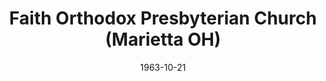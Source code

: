 ---
date: &id001 1963-10-21
end_date: null
location:
  address: null
  city: Marietta
  state: OH
minister:
- end: 1967-01-01
  name: Stanford Sutton
  start: 1965-01-01
  type: Pastor
- end: 1970-01-01
  name: Andrew Wikholm
  start: 1968-01-01
  type: Pastor
ministers:
- Stanford Sutton
- Andrew Wikholm
name: Faith Orthodox Presbyterian Church
names: null
origination_date: *id001
raw_data: 'OH

  Marietta

  Faith Orthodox Presbyterian Church (October 21, 1963-February 20, 1976)

  Pastors: Stanford Sutton, 1965-67

  Andrew Wikholm, 1968-70

  '
received_from: null
states:
- OH
status:
  active: false
  end_date: 1976-02-20
  reason: null
  received_from: null
  withdrawal_to: null
title: Faith Orthodox Presbyterian Church (Marietta OH)
year_established:
- 1963

---